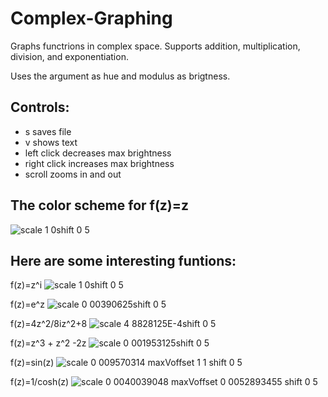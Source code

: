 # Complex-Graphing
Graphs functrions in complex space. Supports addition, multiplication, division, and exponentiation.

Uses the argument as hue and modulus as brigtness. 

## Controls: ##
* s saves file
* v shows text
* left click decreases max brightness
* right click increases max brightness
* scroll zooms in and out

## The color scheme for f(z)=z ##
![scale 1 0shift 0 5](https://user-images.githubusercontent.com/16176691/136696833-7309de2a-4bca-4839-9347-a452ad8d1735.png)


## Here are some interesting funtions: ##

f(z)=z^i
![scale 1 0shift 0 5](https://user-images.githubusercontent.com/16176691/136696863-9a666083-de5a-4c28-b5a8-4f96ca37c9e0.png)

f(z)=e^z
![scale 0 00390625shift 0 5](https://user-images.githubusercontent.com/16176691/136696872-44a6329a-d775-4b1b-a981-321b0fd19821.png)

f(z)=4z^2/8iz^2+8
![scale 4 8828125E-4shift 0 5](https://user-images.githubusercontent.com/16176691/136696898-ded0854b-5556-4e21-99fa-9079cc493a0d.png)

f(z)=z^3 + z^2 -2z
![scale 0 001953125shift 0 5](https://user-images.githubusercontent.com/16176691/136696947-0b5ce2a5-312c-4f94-a1e4-d3107ec41b2d.png)

f(z)=sin(z)
![scale 0 009570314 maxVoffset 1 1 shift 0 5](https://user-images.githubusercontent.com/16176691/139960709-51f5d5f6-6e52-40b9-a11e-2d3d4d1ba48b.png)

f(z)=1/cosh(z)
![scale 0 0040039048 maxVoffset 0 0052893455 shift 0 5](https://user-images.githubusercontent.com/16176691/139960816-bd8912d9-3b8d-49aa-8750-be6d512f9a2a.png)
